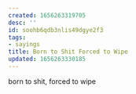 ```yaml
---
created: 1656263319705
desc: ''
id: soohb6qdb3nlis49dgye2f3
tags:
- sayings
title: Born to Shit Forced to Wipe
updated: 1656263330185
---
```

   
born to shit, forced to wipe